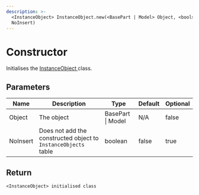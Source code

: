 ```yaml
---
description: >-
  <InstanceObject> InstanceObject.new(<BasePart | Model> Object, <bool>
  NoInsert)
---
```


# Constructor

Initialises the [InstanceObject ](./)class.

## Parameters

<table><thead><tr><th>Name</th><th>Description</th><th>Type</th><th>Default</th><th data-type="checkbox">Optional</th></tr></thead><tbody><tr><td>Object</td><td>The object</td><td>BasePart | Model</td><td>N/A</td><td>false</td></tr><tr><td>NoInsert</td><td>Does not add the constructed object to <code>InstanceObjects</code> table</td><td>boolean</td><td>false</td><td>true</td></tr></tbody></table>

## Return

`<InstanceObject> initialised class`
